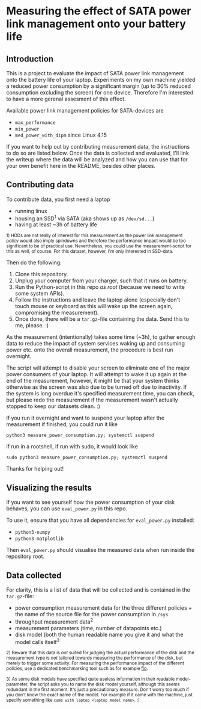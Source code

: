 # Measuring the effect of SATA power link management onto your battery life

## Introduction

This is a project to evaluate the impact of SATA power link management onto the battery life of your laptop.
Experiments on my own machine yielded a reduced power consumption by a significant margin (up to 30% reduced consumption excluding the screen) for one device.
Therefore I'm interested to have a more gerenal assesment of this effect.

Available power link management policies for SATA-devices are

  * `max_performance`
  * `min_power`
  * `med_power_with_dipm` since Linux 4.15

If you want to help out by contributing measurement data, the instructions to do so are listed below.
Once the data is collected and evaluated, I'll link the writeup where the data will be analyzed and how you can use that for your own benefit here in the README, besides other places.


## Contributing data

To contribute data, you first need a laptop

  * running linux
  * housing an SSD<sup>1</sup> via SATA (aka shows up as `/dev/sd...`)
  * having at least ~3h of battery life

<sup>1) HDDs are not really of interest for this measurement as the power link management policy would also imply spindowns and therefore the performance impact would be too significant to be of practical use. Nevertheless, you could use the measurement-script for this as well, of course. For this dataset, however, I'm only interested in SSD-data.</sup>

Then do the following:

  1. Clone this repository.
  2. Unplug your computer from your charger, such that it runs on battery.
  3. Run the Python-script in this repo *as root* (because we need to write some system APIs).
  4. Follow the instructions and leave the laptop alone (especially don't touch mouse or keyboard as this will wake up the screen again, compromising the measurement).
  5. Once done, there will be a `tar.gz`-file containing the data. Send this to me, please. :)

As the measurement (intentionally) takes some time (~3h), to gather enough data to reduce the impact of system services waking up and consuming power etc. onto the overall measurement, the procedure is best run overnight.

The script will attempt to disable your screen to eliminate one of the major power consumers of your laptop.
It will attempt to wake it up again at the end of the measurement, however, it might be that your system thinks otherwise as the screen was also due to be turned off due to inactivity.
If the system is long overdue it's specified measurement time, you can check, but please redo the measurement if the measurement wasn't actually stopped to keep our datasets clean. :)

If you run it overnight and want to suspend your laptop after the measurement if finished, you could run it like

    python3 measure_power_consumption.py; systemctl suspend

if run in a rootshell, if run with sudo, it would look like

    sudo python3 measure_power_consumption.py; systemctl suspend

Thanks for helping out!

## Visualizing the results

If you want to see yourself how the power consumption of your disk behaves, you can use `eval_power.py` in this repo.

To use it, ensure that you have all dependencies for `eval_power.py` installed:

  * `python3-numpy`
  * `python3-matplotlib`

Then `eval_power.py` should visualise the measured data when run inside the repository root.

## Data collected

For clarity, this is a list of data that will be collected and is contained in the `tar.gz`-file:

  * power consumption measurement data for the three different policies + the name of the source file for the power consumption in `/sys`
  * throughput measurement data<sup>2</sup>
  * measurement parameters (time, number of datapoints etc.)
  * disk model (both the human readable name you give it and what the model calls itself<sup>3</sup>


<sup>2) Beware that this data is *not* suited for judging the actual performance of the disk and the measurement type is *not* tailored towards measuring the performance of the disk, but merely to trigger some activity. For measuring the performance impact of the different policies, use a dedicated benchmarking tool such as for example [fio](https://github.com/axboe/fio).</sup>

<sup>3) As some disk models have specified quite useless information in their readable model-parameter, the script asks you to name the disk model yourself, although this seems redundant in the first moment. It's just a precautionary measure. Don't worry too much if you don't know the exact name of the model. For example if it came with the machine, just specify something like `came with laptop <laptop model name>`. :)</sup>
